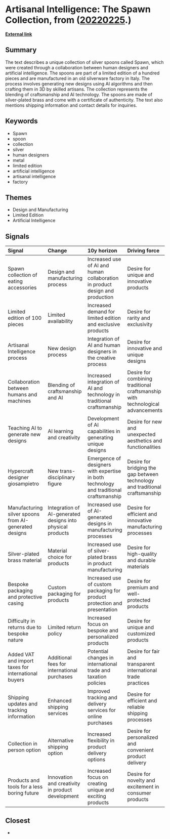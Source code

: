 # __Artisanal Intelligence: The Spawn Collection__, from ([20220225](https://kghosh.substack.com/p/20220225).)

__[External link](https://oio.store/?utm_source=substack&utm_medium=email)__



## Summary

The text describes a unique collection of silver spoons called Spawn, which were created through a collaboration between human designers and artificial intelligence. The spoons are part of a limited edition of a hundred pieces and are manufactured in an old silverware factory in Italy. The process involves generating new designs using AI algorithms and then crafting them in 3D by skilled artisans. The collection represents the blending of craftsmanship and AI technology. The spoons are made of silver-plated brass and come with a certificate of authenticity. The text also mentions shipping information and contact details for inquiries.

## Keywords

* Spawn
* spoon
* collection
* silver
* human designers
* metal
* limited edition
* artificial intelligence
* artisanal intelligence
* factory

## Themes

* Design and Manufacturing
* Limited Edition
* Artificial Intelligence

## Signals

| Signal                                                | Change                                                     | 10y horizon                                                                            | Driving force                                                                  |
|:------------------------------------------------------|:-----------------------------------------------------------|:---------------------------------------------------------------------------------------|:-------------------------------------------------------------------------------|
| Spawn collection of eating accessories                | Design and manufacturing process                           | Increased use of AI and human collaboration in product design and production           | Desire for unique and innovative products                                      |
| Limited edition of 100 pieces                         | Limited availability                                       | Increased demand for limited edition and exclusive products                            | Desire for rarity and exclusivity                                              |
| Artisanal Intelligence process                        | New design process                                         | Integration of AI and human designers in the creative process                          | Desire for innovative and unique designs                                       |
| Collaboration between humans and machines             | Blending of craftsmanship and AI                           | Increased integration of AI and technology in traditional craftsmanship                | Desire for combining traditional craftsmanship with technological advancements |
| Teaching AI to generate new designs                   | AI learning and creativity                                 | Development of AI capabilities in generating unique designs                            | Desire for new and unexpected aesthetics and functionalities                   |
| Hypercraft designer giosampietro                      | New trans-disciplinary figure                              | Emergence of designers with expertise in both technology and traditional craftsmanship | Desire for bridging the gap between technology and traditional craftsmanship   |
| Manufacturing silver spoons from AI-generated designs | Integration of AI-generated designs into physical products | Increased use of AI-generated designs in manufacturing processes                       | Desire for efficient and innovative manufacturing processes                    |
| Silver-plated brass material                          | Material choice for products                               | Increased use of silver-plated brass in product manufacturing                          | Desire for high-quality and durable materials                                  |
| Bespoke packaging and protective casing               | Custom packaging for products                              | Increased use of custom packaging for product protection and presentation              | Desire for premium and well-protected products                                 |
| Difficulty in returns due to bespoke nature           | Limited return policy                                      | Increased focus on bespoke and personalized products                                   | Desire for unique and customized products                                      |
| Added VAT and import taxes for international buyers   | Additional fees for international purchases                | Potential changes in international trade and taxation policies                         | Desire for fair and transparent international trade practices                  |
| Shipping updates and tracking information             | Enhanced shipping services                                 | Improved tracking and delivery services for online purchases                           | Desire for efficient and reliable shipping processes                           |
| Collection in person option                           | Alternative shipping option                                | Increased flexibility in product delivery options                                      | Desire for personalized and convenient product delivery                        |
| Products and tools for a less boring future           | Innovation and creativity in product development           | Increased focus on creating unique and exciting products                               | Desire for novelty and excitement in consumer products                         |

## Closest

* 